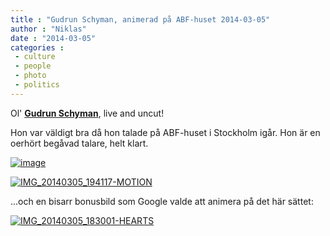 ```yaml
---
title : "Gudrun Schyman, animerad på ABF-huset 2014-03-05"
author : "Niklas"
date : "2014-03-05"
categories : 
 - culture
 - people
 - photo
 - politics
---
```


Ol' [**Gudrun Schyman**](http://www.schyman.se), live and uncut!

Hon var väldigt bra då hon talade på ABF-huset i Stockholm igår. Hon är en oerhört begåvad talare, helt klart.

[![image](https://niklasblog.com/wp-content/wpid-wp-1394059284736.gif "wp-1394059284736")](https://niklasblog.com/wp-content/wpid-wp-1394059284736.gif)

[![IMG_20140305_194117-MOTION](https://niklasblog.com/wp-content/IMG_20140305_194117-MOTION.gif)](https://niklasblog.com/wp-content/IMG_20140305_194117-MOTION.gif)

...och en bisarr bonusbild som Google valde att animera på det här sättet:

[![IMG_20140305_183001-HEARTS](https://niklasblog.com/wp-content/IMG_20140305_183001-HEARTS.gif)](https://niklasblog.com/wp-content/IMG_20140305_183001-HEARTS.gif)
